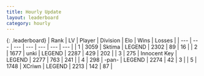 ```yaml
---
title: Hourly Update
layout: leaderboard
category: hourly
---
```


{: .leaderboard}
| Rank | LV | Player | Division | Elo | Wins | Losses |
| --- | --- | --- | --- | --- | --- | --- |
| <span data-change="0">1</span> | 3059 | <span title="ID: 353063">Sktima</span> | LEGEND | <span data-change="0">2302</span> | <span data-change="0">89</span> | <span data-change="0">16</span> |
| <span data-change="0">2</span> | 1677 | <span title="ID: 692745">unki</span> | LEGEND | <span data-change="0">2287</span> | <span data-change="0">429</span> | <span data-change="0">202</span> |
| <span data-change="0">3</span> | 275 | <span title="ID: 773025">Innocent Key</span> | LEGEND | <span data-change="0">2277</span> | <span data-change="0">763</span> | <span data-change="0">241</span> |
| <span data-change="0">4</span> | 298 | <span title="ID: 719486">-pan-</span> | LEGEND | <span data-change="0">2274</span> | <span data-change="0">42</span> | <span data-change="0">3</span> |
| <span data-change="0">5</span> | 1748 | <span title="ID: 448883">XCriwn</span> | LEGEND | <span data-change="26">2213</span> | <span data-change="5">142</span> | <span data-change="0">87</span> |